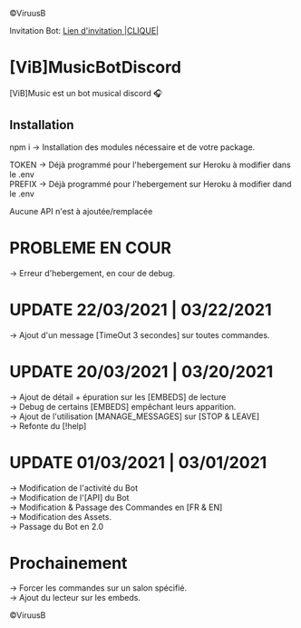 ©ViruusB

Invitation Bot: [Lien d'invitation |CLIQUE|](https://discord.com/oauth2/authorize?client_id=749823254126133318&permissions=37080128&scope=bot)  

# [ViB]MusicBotDiscord

[ViB]Music est un bot musical discord 🎧  

## Installation

npm i -> Installation des modules nécessaire et de votre package.

TOKEN -> Déjà programmé pour l'hebergement sur Heroku à modifier dans le .env  
PREFIX -> Déjà programmé pour l'hebergement sur Heroku à modifier dand le .env  

Aucune API n'est à ajoutée/remplacée  

# PROBLEME EN COUR  
-> Erreur d'hebergement, en cour de debug.  

# UPDATE 22/03/2021 | 03/22/2021  
-> Ajout d'un message [TimeOut 3 secondes] sur toutes commandes.  
  
# UPDATE 20/03/2021 | 03/20/2021  
-> Ajout de détail + épuration sur les [EMBEDS] de lecture  
-> Debug de certains [EMBEDS] empêchant leurs apparition.  
-> Ajout de l'utilisation [MANAGE_MESSAGES] sur [STOP & LEAVE]  
-> Refonte du [!help]  

# UPDATE 01/03/2021 | 03/01/2021  
-> Modification de l'activité du Bot  
-> Modification de l'[API] du Bot    
-> Modification & Passage des Commandes en [FR & EN]  
-> Modification des Assets.  
-> Passage du Bot en 2.0  

# Prochainement  
-> Forcer les commandes sur un salon spécifié.  
-> Ajout du lecteur sur les embeds.  

©ViruusB
